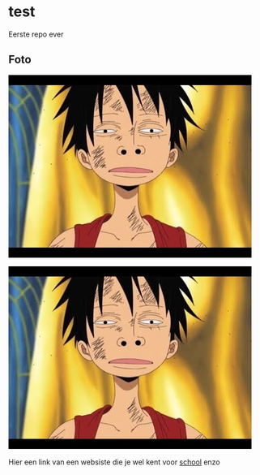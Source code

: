# test
Eerste repo ever 

## Foto

![something fishy going on](img/luffy.jpg)

<img src="img/luffy.jpg" alt="" srcset="something fisy going on">

Hier een link van een websiste die je wel kent voor [school](https://zuyd.nl) enzo 
